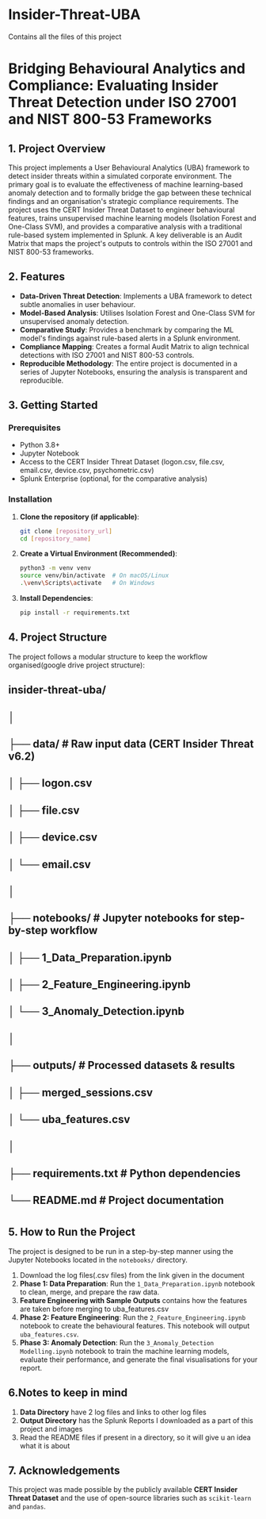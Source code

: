 # Insider-Threat-UBA
Contains all the files of this project
# Bridging Behavioural Analytics and Compliance: Evaluating Insider Threat Detection under ISO 27001 and NIST 800-53 Frameworks

## 1. Project Overview

This project implements a User Behavioural Analytics (UBA) framework to detect insider threats within a simulated corporate environment. The primary goal is to evaluate the effectiveness of machine learning-based anomaly detection and to formally bridge the gap between these technical findings and an organisation's strategic compliance requirements. The project uses the CERT Insider Threat Dataset to engineer behavioural features, trains unsupervised machine learning models (Isolation Forest and One-Class SVM), and provides a comparative analysis with a traditional rule-based system implemented in Splunk. A key deliverable is an Audit Matrix that maps the project's outputs to controls within the ISO 27001 and NIST 800-53 frameworks.

## 2. Features

- **Data-Driven Threat Detection**: Implements a UBA framework to detect subtle anomalies in user behaviour.
- **Model-Based Analysis**: Utilises Isolation Forest and One-Class SVM for unsupervised anomaly detection.
- **Comparative Study**: Provides a benchmark by comparing the ML model's findings against rule-based alerts in a Splunk environment.
- **Compliance Mapping**: Creates a formal Audit Matrix to align technical detections with ISO 27001 and NIST 800-53 controls.
- **Reproducible Methodology**: The entire project is documented in a series of Jupyter Notebooks, ensuring the analysis is transparent and reproducible.

## 3. Getting Started

### Prerequisites

- Python 3.8+
- Jupyter Notebook
- Access to the CERT Insider Threat Dataset (logon.csv, file.csv, email.csv, device.csv, psychometric.csv)
- Splunk Enterprise (optional, for the comparative analysis)

### Installation

1.  **Clone the repository (if applicable)**:
    ```bash
    git clone [repository_url]
    cd [repository_name]
    ```

2.  **Create a Virtual Environment (Recommended)**:
    ```bash
    python3 -m venv venv
    source venv/bin/activate  # On macOS/Linux
    .\venv\Scripts\activate   # On Windows
    ```

3.  **Install Dependencies**:
    ```bash
    pip install -r requirements.txt
    ```

## 4. Project Structure

The project follows a modular structure to keep the workflow organised(google drive project structure):
## insider-threat-uba/
## │
## ├── data/ # Raw input data (CERT Insider Threat v6.2)
## │ ├── logon.csv
## │ ├── file.csv
## │ ├── device.csv
## │ └── email.csv
## │
## ├── notebooks/ # Jupyter notebooks for step-by-step workflow
## │ ├── 1_Data_Preparation.ipynb
## │ ├── 2_Feature_Engineering.ipynb
## │ └── 3_Anomaly_Detection.ipynb
## │
## ├── outputs/ # Processed datasets & results
## │ ├── merged_sessions.csv
## │ └── uba_features.csv
## │
## ├── requirements.txt # Python dependencies
## └──  README.md # Project documentation
#

## 5. How to Run the Project

The project is designed to be run in a step-by-step manner using the Jupyter Notebooks located in the `notebooks/` directory.

1. Download the log files(.csv files) from the link given in the document 
2.   **Phase 1: Data Preparation**: Run the `1_Data_Preparation.ipynb` notebook to clean, merge, and prepare the raw data.
3.  **Feature Engineering with Sample Outputs** contains how the features are taken before merging to uba_features.csv
4.  **Phase 2: Feature Engineering**: Run the `2_Feature_Engineering.ipynb` notebook to create the behavioural features. This notebook will output `uba_features.csv`.
5.  **Phase 3: Anomaly Detection**: Run the `3_Anomaly_Detection Modelling.ipynb` notebook to train the machine learning models, evaluate their performance, and generate the final visualisations for your report.

## 6.Notes to keep in mind
1. **Data Directory** have 2 log files and links to other log files 
2. **Output Directory** has the Splunk Reports I downloaded as a part of this project and images 
3. Read the README files if present in a directory, so it will give u an idea what it is about
 
## 7. Acknowledgements

This project was made possible by the publicly available **CERT Insider Threat Dataset** and the use of open-source libraries such as `scikit-learn` and `pandas`.
